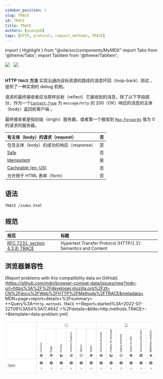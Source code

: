 ```yaml
---
sidebar_position: 1
slug: TRACE
id: TRACE
title: TRACE
authors: [yuanyp8]
tags: [HTTP, protocol, request_methods, TRACE]
---
```


import { Highlight } from "@site/src/components/MyMDX"
import Tabs from '@theme/Tabs';
import TabItem from '@theme/TabItem';

<img className="Badges" src="https://img.shields.io/badge/author-yuanyp8-yellowgreen" />  
&nbsp
<img className="Badges" src="https://img.shields.io/badge/reference-mozilla-lightgrey"/><br/>  
&nbsp
<br />

**HTTP `TRACE` 方法** 实现沿通向目标资源的路径的消息环回（loop-back）测试 ，提供了一种实用的 debug 机制。

请求的最终接收者应当原样反射（reflect）它接收到的消息，除了以下字段部分，作为一个[`Content-Type`](https://developer.mozilla.org/zh-CN/docs/Web/HTTP/Headers/Content-Type) 为 `message/http` 的 200（OK）响应的消息的主体（body）返回给客户端 。

最终接收者是指初始（origin）服务器，或者第一个接收到 [`Max-Forwards`](https://developer.mozilla.org/zh-CN/docs/Web/HTTP/Headers/Max-Forwards) 值为 0 的请求的服务器。

| 有主体（body）的请求（request）                              | 否   |
| :----------------------------------------------------------- | ---- |
| 包含主体（body）的成功的响应（response）                     | 否   |
| [Safe](https://developer.mozilla.org/zh-CN/docs/Glossary/Safe) | 否   |
| [Idempotent](https://developer.mozilla.org/zh-CN/docs/Glossary/Idempotent) | 是   |
| [Cacheable (en-US)](https://developer.mozilla.org/en-US/docs/Glossary/cacheable) | 否   |
| 允许用于 HTML 表单（form）                                   | 否   |

## 语法

```
TRACE /index.html
```

## 规范

| 规范                                                         | 标题                                                         |
| :----------------------------------------------------------- | :----------------------------------------------------------- |
| [RFC 7231, section 4.3.8: TRACE](https://datatracker.ietf.org/doc/html/rfc7231#section-4.3.8) | Hypertext Transfer Protocol (HTTP/1.1): Semantics and Content |

## 浏览器兼容性

[Report problems with this compatibility data on GitHub](https://github.com/mdn/browser-compat-data/issues/new?mdn-url=https%3A%2F%2Fdeveloper.mozilla.org%2Fzh-CN%2Fdocs%2FWeb%2FHTTP%2FMethods%2FTRACE&metadata= MDN+page+report+details<%2Fsummary> *+Query%3A+`http.methods.TRACE` *+Report+started%3A+2022-07-22T09%3A54%3A17.464Z <%2Fdetails>&title=http.methods.TRACE+-+&template=data-problem.yml)

![image-20220722175527191](assets/image-20220722175527191.png)